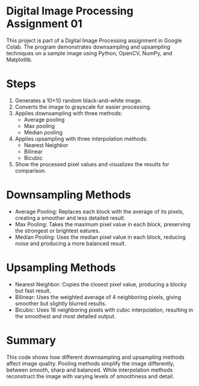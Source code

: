 # Digital Image Processing Assignment 01
This project is part of a Digital Image Processing assignment in Google Colab. The program demonstrates downsampling and upsampling techniques on a sample image using Python, OpenCV, NumPy, and Matplotlib.

# Steps
1. Generates a 10×10 random black-and-white image.
2. Converts the image to grayscale for easier processing.
3. Applies downsampling with three methods:
      - Average pooling
      - Max pooling
      - Median pooling
4. Applies upsampling with three interpolation methods:
      - Nearest Neighbor
      - Bilinear
      - Bicubic
5. Show the processed pixel values and visualizes the results for comparison.

# Downsampling Methods
  - Average Pooling: Replaces each block with the average of its pixels, creating a smoother and less detailed result.
  - Max Pooling: Takes the maximum pixel value in each block, preserving the strongest or brightest eatures.
  - Median Pooling: Uses the median pixel value in each block, reducing noise and producing a more balanced result.

# Upsampling Methods
  - Nearest Neighbor: Copies the closest pixel value, producing a blocky but fast result.
  - Bilinear: Uses the weighted average of 4 neighboring pixels, giving smoother but slightly blurred results.
  - Bicubic: Uses 16 neighboring pixels with cubic interpolation, resulting in the smoothest and most detailed output.

# Summary
This code shows how different downsampling and upsampling methods affect image quality. Pooling methods simplify the image differently, between smooth, sharp and balanced. While interpolation methods reconstruct the image with varying levels of smoothness and detail.

